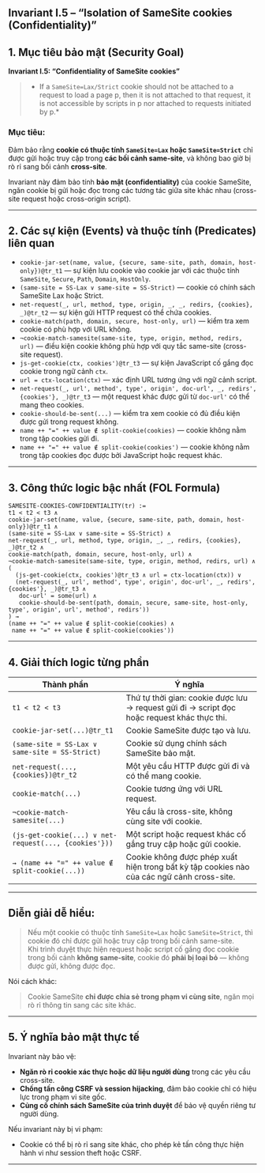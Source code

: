 **Invariant I.5 – “Isolation of SameSite cookies (Confidentiality)”**
---

## 1. Mục tiêu bảo mật (Security Goal)

**Invariant I.5: “Confidentiality of SameSite cookies”**

> * If a `SameSite=Lax/Strict` cookie should not be attached to a request to load a page p, then it is not attached to that request, it is not accessible by scripts in p nor attached to requests initiated by p.*

### Mục tiêu:
Đảm bảo rằng **cookie có thuộc tính `SameSite=Lax` hoặc `SameSite=Strict`** chỉ được gửi hoặc truy cập trong **các bối cảnh same-site**, và không bao giờ bị rò rỉ sang bối cảnh **cross-site**.

Invariant này đảm bảo tính **bảo mật (confidentiality)** của cookie SameSite, ngăn cookie bị gửi hoặc đọc trong các tương tác giữa site khác nhau (cross-site request hoặc cross-origin script).

---

## 2. Các sự kiện (Events) và thuộc tính (Predicates) liên quan

- `cookie-jar-set(name, value, {secure, same-site, path, domain, host-only})@tr_t1` — sự kiện lưu cookie vào cookie jar với các thuộc tính `SameSite`, `Secure`, `Path`, `Domain`, `HostOnly`.
- `(same-site = SS-Lax ∨ same-site = SS-Strict)` — cookie có chính sách SameSite Lax hoặc Strict.
- `net-request(_, url, method, type, origin, _, _, redirs, {cookies}, _)@tr_t2` — sự kiện gửi HTTP request có thể chứa cookies.
- `cookie-match(path, domain, secure, host-only, url)` — kiểm tra xem cookie có phù hợp với URL không.
- `¬cookie-match-samesite(same-site, type, origin, method, redirs, url)` — điều kiện cookie không phù hợp với quy tắc same-site (cross-site request).
- `js-get-cookie(ctx, cookies')@tr_t3` — sự kiện JavaScript cố gắng đọc cookie trong ngữ cảnh `ctx`.
- `url = ctx-location(ctx)` — xác định URL tương ứng với ngữ cảnh script.
- `net-request(_, url', method', type', origin', doc-url', _, redirs', {cookies'}, _)@tr_t3` — một request khác được gửi từ `doc-url'` có thể mang theo cookies.
- `cookie-should-be-sent(...)` — kiểm tra xem cookie có đủ điều kiện được gửi trong request không.
- `name ++ "=" ++ value ∉ split-cookie(cookies)` — cookie không nằm trong tập cookies gửi đi.
- `name ++ "=" ++ value ∉ split-cookie(cookies')` — cookie không nằm trong tập cookies đọc được bởi JavaScript hoặc request khác.

---

## 3. Công thức logic bậc nhất (FOL Formula)

```
SAMESITE-COOKIES-CONFIDENTIALITY(tr) :=
t1 < t2 < t3 ∧
cookie-jar-set(name, value, {secure, same-site, path, domain, host-only})@tr_t1 ∧
(same-site = SS-Lax ∨ same-site = SS-Strict) ∧
net-request(_, url, method, type, origin, _, _, redirs, {cookies}, _)@tr_t2 ∧
cookie-match(path, domain, secure, host-only, url) ∧
¬cookie-match-samesite(same-site, type, origin, method, redirs, url) ∧
(
  (js-get-cookie(ctx, cookies')@tr_t3 ∧ url = ctx-location(ctx)) ∨
  (net-request(_, url', method', type', origin', doc-url', _, redirs', {cookies'}, _)@tr_t3 ∧
   doc-url' = some(url) ∧
   cookie-should-be-sent(path, domain, secure, same-site, host-only, type', origin', url', method', redirs'))
) →
(name ++ "=" ++ value ∉ split-cookie(cookies) ∧
 name ++ "=" ++ value ∉ split-cookie(cookies'))
```

---

## 4. Giải thích logic từng phần

| Thành phần | Ý nghĩa |
|------------|---------|
| `t1 < t2 < t3` | Thứ tự thời gian: cookie được lưu → request gửi đi → script đọc hoặc request khác thực thi. |
| `cookie-jar-set(...)@tr_t1` | Cookie SameSite được tạo và lưu. |
| `(same-site = SS-Lax ∨ same-site = SS-Strict)` | Cookie sử dụng chính sách SameSite bảo mật. |
| `net-request(..., {cookies})@tr_t2` | Một yêu cầu HTTP được gửi đi và có thể mang cookie. |
| `cookie-match(...)` | Cookie tương ứng với URL request. |
| `¬cookie-match-samesite(...)` | Yêu cầu là cross-site, không cùng site với cookie. |
| `(js-get-cookie(...) ∨ net-request(..., {cookies'}))` | Một script hoặc request khác cố gắng truy cập hoặc gửi cookie. |
| `→ (name ++ "=" ++ value ∉ split-cookie(...))` | Cookie không được phép xuất hiện trong bất kỳ tập cookies nào của các ngữ cảnh cross-site. |

---

## Diễn giải dễ hiểu:

> Nếu một cookie có thuộc tính `SameSite=Lax` hoặc `SameSite=Strict`, thì cookie đó chỉ được gửi hoặc truy cập trong bối cảnh same-site.  
> Khi trình duyệt thực hiện request hoặc script cố gắng đọc cookie trong bối cảnh **không same-site**, cookie đó **phải bị loại bỏ** — không được gửi, không được đọc.

Nói cách khác:
> Cookie SameSite **chỉ được chia sẻ trong phạm vi cùng site**, ngăn mọi rò rỉ thông tin sang các site khác.

---

## 5. Ý nghĩa bảo mật thực tế

Invariant này bảo vệ:
- **Ngăn rò rỉ cookie xác thực hoặc dữ liệu người dùng** trong các yêu cầu cross-site.  
- **Chống tấn công CSRF và session hijacking**, đảm bảo cookie chỉ có hiệu lực trong phạm vi site gốc.  
- **Củng cố chính sách SameSite của trình duyệt** để bảo vệ quyền riêng tư người dùng.

Nếu invariant này bị vi phạm:
- Cookie có thể bị rò rỉ sang site khác, cho phép kẻ tấn công thực hiện hành vi như session theft hoặc CSRF.

---
